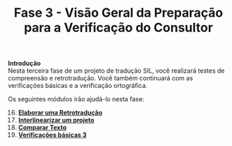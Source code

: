 ﻿---
title: Fase 3 - Visão Geral da Preparação para a Verificação do Consultor
---

**Introdução**   
Nesta terceira fase de um projeto de tradução SIL, você realizará testes de compreensão e retrotradução. Você também continuará com as verificações básicas e a verificação ortográfica.

Os seguintes módulos irão ajudá-lo nesta fase:

16. [**Elaborar uma Retrotradução**](16.BT1.md)
17. [**Interlinearizar um projeto**](17.BT2.md)
18. [**Comparar Texto**](18.CT.md)
19. [**Verificações básicas 3**](19.BC3.md)